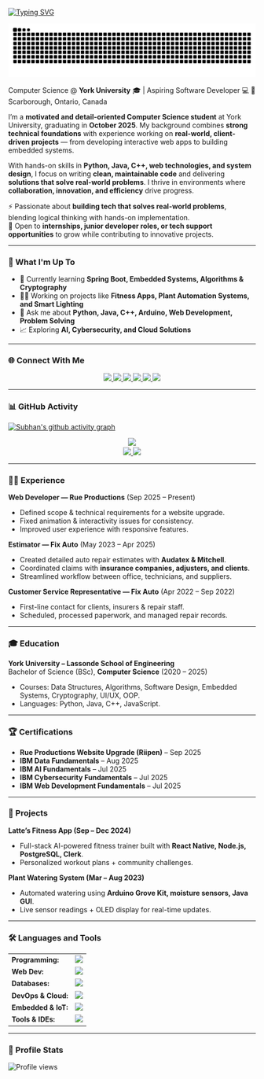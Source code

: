 <link rel="stylesheet" type='text/css' href="https://cdn.jsdelivr.net/gh/devicons/devicon@latest/devicon.min.css" />




<!-- ⌨️ Typing Intro -->
[![Typing SVG](https://readme-typing-svg.herokuapp.com?font=Fira+Code&pause=1000&color=4C8ED9&width=500&lines=Hello+🌎,+I'm+Subhan+Hanif;Computer+Science+Student+@+YorkU;Aspiring+Software+Developer;Always+Learning+New+Tech&repeat=inf)](https://git.io/typing-svg)




<p align="center">
  <picture>
    <source media="(prefers-color-scheme: dark)" srcset="https://raw.githubusercontent.com/subhanbnto/subhanbnto/refs/heads/snake/github-contribution-grid-snake-dark.svg">
    <source media="(prefers-color-scheme: light)" srcset="https://raw.githubusercontent.com/subhanbnto/subhanbnto/refs/heads/snake/github-contribution-grid-snake.svg">
    <img alt="github contribution grid snake animation" src="https://raw.githubusercontent.com/subhanbnto/subhanbnto/refs/heads/snake/github-contribution-grid-snake.svg">
  </picture>
</p>
 

Computer Science @ **York University** 🎓 | Aspiring Software Developer 💻 
📍 Scarborough, Ontario, Canada  

I’m a **motivated and detail-oriented Computer Science student** at York University, graduating in **October 2025**. My background combines **strong technical foundations** with experience working on **real-world, client-driven projects** — from developing interactive web apps to building embedded systems.  

With hands-on skills in **Python, Java, C++, web technologies, and system design**, I focus on writing **clean, maintainable code** and delivering **solutions that solve real-world problems**. I thrive in environments where **collaboration, innovation, and efficiency** drive progress.  


⚡ Passionate about **building tech that solves real-world problems**, blending logical thinking with hands-on implementation.  
🚀 Open to **internships, junior developer roles, or tech support opportunities** to grow while contributing to innovative projects.  

---

### 🔭 What I'm Up To
- 🌱 Currently learning **Spring Boot, Embedded Systems, Algorithms & Cryptography**  
- 👨‍💻 Working on projects like **Fitness Apps, Plant Automation Systems, and Smart Lighting**  
- 💬 Ask me about **Python, Java, C++, Arduino, Web Development, Problem Solving**  
- 📈 Exploring **AI, Cybersecurity, and Cloud Solutions**  

---

### 🌐 Connect With Me  

<p align="center">
  <!-- Email -->
  <a href="mailto:subhanbnto@gmail.com" target="_blank">
    <img src="https://img.shields.io/badge/Gmail-D14836?style=for-the-badge&logo=gmail&logoColor=white" />
  </a>
  <!-- Phone -->
  <a href="https://wa.me/16476879109" target="_blank">
    <img src="https://img.shields.io/badge/Phone-25D366?style=for-the-badge&logo=whatsapp&logoColor=white" />
  </a>
  <!-- LinkedIn -->
  <a href="https://www.linkedin.com/in/subhanhanif521" target="_blank">
    <img src="https://img.shields.io/badge/LinkedIn-0A66C2?style=for-the-badge&logo=linkedin&logoColor=white" />
  </a>
  <!-- Instagram -->
  <a href="https://www.instagram.com/subhanbnto" target="_blank">
    <img src="https://img.shields.io/badge/Instagram-E4405F?style=for-the-badge&logo=instagram&logoColor=white" />
  </a>
  <!-- Snapchat -->
  <a href="https://www.snapchat.com/add/subhanbnto" target="_blank">
    <img src="https://img.shields.io/badge/Snapchat-FFFC00?style=for-the-badge&logo=snapchat&logoColor=black" />
  </a>
  <!-- Discord -->
  <a href="https://discord.gg/hcZPSscF" target="_blank">
    <img src="https://img.shields.io/badge/Discord-5865F2?style=for-the-badge&logo=discord&logoColor=white" />
  </a>
</p>

---

### 📊 GitHub Activity  

[![Subhan's github activity graph](https://github-readme-activity-graph.vercel.app/graph?username=subhanbnto&bg_color=0d1117&color=4c8ed9&line=4c8ed9&point=403e41&area=true&hide_border=true)](https://github.com/ashutosh00710/github-readme-activity-graph)

<div align="center">
  <a href="https://github.com/subhanbnto">
    <img height="150em" src="https://github-readme-stats.vercel.app/api/top-langs?username=subhanbnto&show_icons=true&locale=en&layout=compact&theme=tokyonight"/>
  </a>
</div>

<div align="center">
  <a href="https://github.com/subhanbnto">
    <img height="150em" src="https://github-readme-stats.vercel.app/api?username=subhanbnto&show_icons=true&locale=en&layout=compact&theme=tokyonight"/>
    <img height="150em" src="https://github-readme-streak-stats.herokuapp.com/?user=subhanbnto&theme=tokyonight"/>
  </a>
</div>


---

### 🧑‍💼 Experience  
**Web Developer — Rue Productions** (Sep 2025 – Present)  
- Defined scope & technical requirements for a website upgrade.  
- Fixed animation & interactivity issues for consistency.  
- Improved user experience with responsive features.  

**Estimator — Fix Auto** (May 2023 – Apr 2025)  
- Created detailed auto repair estimates with **Audatex & Mitchell**.  
- Coordinated claims with **insurance companies, adjusters, and clients**.  
- Streamlined workflow between office, technicians, and suppliers.  

**Customer Service Representative — Fix Auto** (Apr 2022 – Sep 2022)  
- First-line contact for clients, insurers & repair staff.  
- Scheduled, processed paperwork, and managed repair records.  

---

### 🎓 Education  
**York University – Lassonde School of Engineering**  
Bachelor of Science (BSc), **Computer Science** (2020 – 2025)  
- Courses: Data Structures, Algorithms, Software Design, Embedded Systems, Cryptography, UI/UX, OOP.  
- Languages: Python, Java, C++, JavaScript.  

---

### 🏆 Certifications  
- **Rue Productions Website Upgrade (Riipen)** – Sep 2025  
- **IBM Data Fundamentals** – Aug 2025  
- **IBM AI Fundamentals** – Jul 2025  
- **IBM Cybersecurity Fundamentals** – Jul 2025  
- **IBM Web Development Fundamentals** – Jul 2025  

---

### 🚀 Projects  
**Latte’s Fitness App (Sep – Dec 2024)**  
- Full-stack AI-powered fitness trainer built with **React Native, Node.js, PostgreSQL, Clerk**.  
- Personalized workout plans + community challenges.  

**Plant Watering System (Mar – Aug 2023)**  
- Automated watering using **Arduino Grove Kit, moisture sensors, Java GUI**.  
- Live sensor readings + OLED display for real-time updates.  

---

### 🛠️ Languages and Tools  
<table>
    <tr>
        <td><b>Programming:</b></td>
        <td><img height="40" src="https://skillicons.dev/icons?i=python,java,cpp,js,ts,c,cs,go"/></td>
    </tr>
    <tr>
        <td><b>Web Dev:</b></td>
        <td><img height="40" src="https://skillicons.dev/icons?i=html,css,react,nextjs,nodejs,express,angular,bootstrap,tailwind"/></td>
    </tr>
    <tr>
        <td><b>Databases:</b></td>
        <td><img height="40" src="https://skillicons.dev/icons?i=postgresql,mysql,mongodb,sqlite,redis"/></td>
    </tr>
    <tr>
        <td><b>DevOps & Cloud:</b></td>
        <td><img height="40" src="https://skillicons.dev/icons?i=docker,kubernetes,githubactions,aws,gcp,azure,heroku"/></td>
    </tr>
    <tr>
        <td><b>Embedded & IoT:</b></td>
        <td><img height="40" src="https://skillicons.dev/icons?i=arduino,raspberrypi"/></td>
    </tr>
    <tr>
        <td><b>Tools & IDEs:</b></td>
        <td><img height="40" src="https://skillicons.dev/icons?i=vscode,eclipse,idea,pycharm,git,github,gitlab,bitbucket"/></td>
    </tr>
</table>


---

### 👀 Profile Stats  
![Profile views](https://komarev.com/ghpvc/?username=SubhanHanif&color=blue&style=flat)







